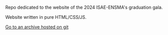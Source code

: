Repo dedicated to the website of the 2024 ISAE-ENSMA's graduation gala.

Website written in pure HTML/CSS/JS.

[Go to an archive hosted on git](https://titofra.github.io/ISAE-ENSMA-Gala-2024-website/)